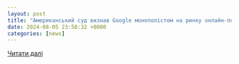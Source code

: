 ```yaml
---
layout: post
title: "Американський суд визнав Google монополістом на ринку онлайн-пошуку: подробиці справи"
date: 2024-08-05 23:58:32 +0000
categories: [news]
---
```


[Читати далі](https://zn.ua/ukr/TECHNOLOGIES/amerikanskij-sud-viznav-google-monopolistom-na-rinku-onlajn-poshuku-podrobitsi-spravi.html)
